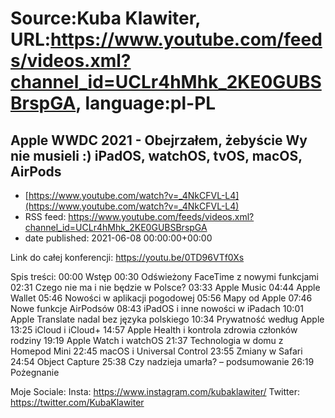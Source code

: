 # Source:Kuba Klawiter, URL:https://www.youtube.com/feeds/videos.xml?channel_id=UCLr4hMhk_2KE0GUBSBrspGA, language:pl-PL

## Apple WWDC 2021 - Obejrzałem, żebyście Wy nie musieli :) iPadOS, watchOS, tvOS, macOS, AirPods
 - [https://www.youtube.com/watch?v=_4NkCFVL-L4](https://www.youtube.com/watch?v=_4NkCFVL-L4)
 - RSS feed: https://www.youtube.com/feeds/videos.xml?channel_id=UCLr4hMhk_2KE0GUBSBrspGA
 - date published: 2021-06-08 00:00:00+00:00

Link do całej konferencji: https://youtu.be/0TD96VTf0Xs

Spis treści:
00:00 Wstęp
00:30 Odświeżony FaceTime z nowymi funkcjami
02:31 Czego nie ma i nie będzie w Polsce?
03:33 Apple Music
04:44 Apple Wallet
05:46 Nowości w aplikacji pogodowej
05:56 Mapy od Apple
07:46 Nowe funkcje AirPodsów
08:43 iPadOS i inne nowości w iPadach
10:01 Apple Translate nadal bez języka polskiego
10:34 Prywatność według Apple
13:25 iCloud i iCloud+
14:57 Apple Health i kontrola zdrowia członków rodziny
19:19 Apple Watch i watchOS
21:37 Technologia w domu z Homepod Mini
22:45 macOS i Universal Control
23:55 Zmiany w Safari
24:54 Object Capture
25:38 Czy nadzieja umarła? – podsumowanie
26:19 Pożegnanie

Moje Sociale: 
Insta: https://www.instagram.com/kubaklawiter/
Twitter: https://twitter.com/KubaKlawiter

